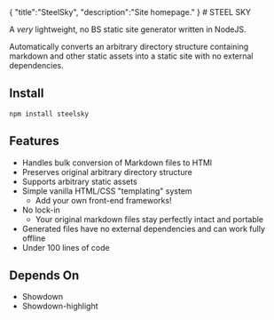 <steelsky>
{
  "title":"SteelSky",
  "description":"Site homepage."
}
</steelsky>
# STEEL SKY

A *very* lightweight, no BS static site generator written in NodeJS.

Automatically converts an arbitrary directory structure containing markdown and other static assets into a static site with no external dependencies. 

## Install
```
npm install steelsky
```

## Features
* Handles bulk conversion of Markdown files to HTMl
* Preserves original arbitrary directory structure
* Supports arbitrary static assets
* Simple vanilla HTML/CSS "templating" system
  * Add your own front-end frameworks!
* No lock-in
  * Your original markdown files stay perfectly intact and portable
* Generated files have no external dependencies and can work fully offline
* Under 100 lines of code

## Depends On

* Showdown
* Showdown-highlight

